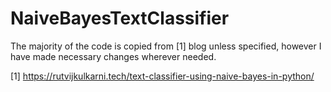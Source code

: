 # NaiveBayesTextClassifier
The majority of the code is copied from [1] blog unless specified, however I have made necessary changes wherever needed.

[1] https://rutvijkulkarni.tech/text-classifier-using-naive-bayes-in-python/

